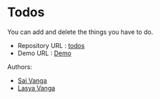 # Todos

You can add and delete the things you have to do.

- Repository URL : [todos](https://github.com/SaMaSaLa/todos)
- Demo URL : [Demo](https://samasala.github.io/todos/)

Authors:

- [Sai Vanga](https://sai.rocks)
- [Lasya Vanga](https://lasya.net)
